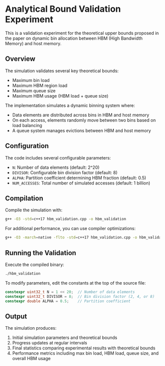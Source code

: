 # Analytical Bound Validation Experiment

This is a validation experiment for the theoretical upper bounds proposed in the paper on dynamic bin allocation between HBM (High Bandwidth Memory) and host memory.

## Overview

The simulation validates several key theoretical bounds:
- Maximum bin load
- Maximum HBM region load
- Maximum queue size
- Maximum HBM usage (HBM load + queue size)

The implementation simulates a dynamic binning system where:
- Data elements are distributed across bins in HBM and host memory
- On each access, elements randomly move between two bins based on load balancing
- A queue system manages evictions between HBM and host memory

## Configuration

The code includes several configurable parameters:
- `N`: Number of data elements (default: 2^20)
- `DIVISOR`: Configurable bin division factor (default: 8)
- `ALPHA`: Partition coefficient determining HBM fraction (default: 0.5)
- `NUM_ACCESSES`: Total number of simulated accesses (default: 1 billion)

## Compilation

Compile the simulation with:

```bash
g++ -O3 -std=c++17 hbm_validation.cpp -o hbm_validation
```

For additional performance, you can use compiler optimizations:

```bash
g++ -O3 -march=native -flto -std=c++17 hbm_validation.cpp -o hbm_validation
```

## Running the Validation

Execute the compiled binary:

```bash
./hbm_validation
```

To modify parameters, edit the constants at the top of the source file:

```cpp
constexpr uint32_t N = 1 << 20;  // Number of data elements
constexpr uint32_t DIVISOR = 8;  // Bin division factor (2, 4, or 8)
constexpr double ALPHA = 0.5;    // Partition coefficient
```

## Output

The simulation produces:
1. Initial simulation parameters and theoretical bounds
2. Progress updates at regular intervals
3. Final statistics comparing experimental results with theoretical bounds
4. Performance metrics including max bin load, HBM load, queue size, and overall HBM usage

